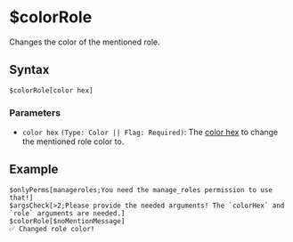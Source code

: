 # $colorRole
Changes the color of the mentioned role.

## Syntax
```
$colorRole[color hex]
```

### Parameters
- `color hex` `(Type: Color || Flag: Required)`: The [color hex](https://htmlcolorcodes.com/color-picker) to change the mentioned role color to.

## Example
```
$onlyPerms[manageroles;You need the manage_roles permission to use that!]
$argsCheck[>2;Please provide the needed arguments! The `colorHex` and `role` arguments are needed.]
$colorRole[$noMentionMessage]
✅ Changed role color!
```
